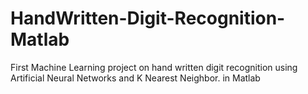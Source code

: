 HandWritten-Digit-Recognition-Matlab
====================================
First Machine Learning project on hand written digit recognition using Artificial Neural Networks and K Nearest Neighbor. in Matlab
